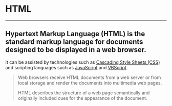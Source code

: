 # HTML

---
## **Hypertext Markup Language (HTML)** is the standard markup language for documents designed to be displayed in a web browser. 

It can be assisted by technologies such as [Cascading Style Sheets (CSS)](/wiki/Css) and scripting languages such as [JavaScript](/wiki/Javascript) and [VBScript](/wiki/Vbscript).

>Web browsers receive HTML documents from a web server or from local storage and render the documents into multimedia web pages. 
>
>HTML describes the structure of a web page semantically and originally included cues for the appearance of the document.